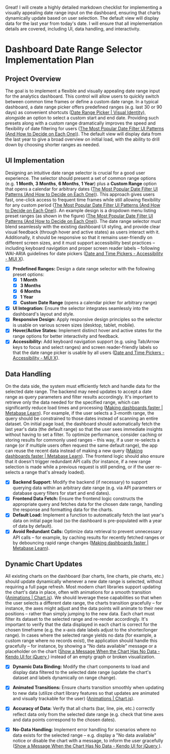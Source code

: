Great! I will create a highly detailed markdown checklist for implementing a visually appealing date range input on the dashboard, ensuring that charts dynamically update based on user selection. The default view will display data for the last year from today's date. I will ensure that all implementation details are covered, including UI, data handling, and interactivity.

# Dashboard Date Range Selector Implementation Plan

## Project Overview  
The goal is to implement a flexible and visually appealing date range input for the analytics dashboard. This control will allow users to quickly switch between common time frames or define a custom date range. In a typical dashboard, a date range picker offers predefined ranges (e.g. last 30 or 90 days) as convenient shortcuts ([Date Range Picker | Visual Identity](https://visualidentity.columbia.edu/content/date-range-picker#:~:text=Date%20Range%20Picker%20is%20often,days%2C%20last%2090%20days%2C%20etc)), alongside an option to select a custom start and end date. Providing such presets along with a custom range dramatically improves the speed and flexibility of date filtering for users ([The Most Popular Date Filter UI Patterns (And How to Decide on Each One)](https://evolvingweb.com/blog/most-popular-date-filter-ui-patterns-and-how-decide-each-one#:~:text=This%20date%20filter%20UI%20pattern,the%20use%20cases%20for%20search)). The default view will display data from the last year to give a broad overview on initial load, with the ability to drill down by choosing shorter ranges as needed.

## UI Implementation  
Designing an intuitive date range selector is crucial for a good user experience. The selector should present a set of common range options (e.g. **1 Month**, **3 Months**, **6 Months**, **1 Year**) plus a **Custom Range** option that opens a calendar for arbitrary dates ([The Most Popular Date Filter UI Patterns (And How to Decide on Each One)](https://evolvingweb.com/blog/most-popular-date-filter-ui-patterns-and-how-decide-each-one#:~:text=This%20date%20filter%20UI%20pattern,the%20use%20cases%20for%20search)). This approach gives users fast, one-click access to frequent time frames while still allowing flexibility for any custom period ([The Most Popular Date Filter UI Patterns (And How to Decide on Each One)](https://evolvingweb.com/blog/most-popular-date-filter-ui-patterns-and-how-decide-each-one#:~:text=This%20date%20filter%20UI%20pattern,the%20use%20cases%20for%20search)). An example design is a dropdown menu listing preset ranges (as shown in the figure) ([The Most Popular Date Filter UI Patterns (And How to Decide on Each One)](https://evolvingweb.com/blog/most-popular-date-filter-ui-patterns-and-how-decide-each-one)). The date range selector must blend seamlessly with the existing dashboard UI styling, and provide clear visual feedback (through hover and active states) as users interact with it. Additionally, it should be responsive so that it remains user-friendly on different screen sizes, and it must support accessibility best practices – including keyboard navigation and proper screen reader labels – following WAI-ARIA guidelines for date pickers ([Date and Time Pickers - Accessibility - MUI X](https://mui.com/x/react-date-pickers/accessibility/?srsltid=AfmBOoq2aFWn6YLpcR2_r6MTMJ12o_ylHWX1UCKLVdMliaA8IKjM57k7#:~:text=The%20WAI,the%20accessibility%20of%20these%20components)).

- [x] **Predefined Ranges:** Design a date range selector with the following preset options:  
  - [x] **1 Month**  
  - [x] **3 Months**  
  - [x] **6 Months**  
  - [x] **1 Year**  
  - [x] **Custom Date Range** (opens a calendar picker for arbitrary range)  
- [x] **UI Integration:** Ensure the selector integrates seamlessly into the dashboard's layout and style.  
- [x] **Responsive Design:** Apply responsive design principles so the selector is usable on various screen sizes (desktop, tablet, mobile).  
- [x] **Hover/Active States:** Implement distinct hover and active states for the range options for better interactivity and feedback.  
- [x] **Accessibility:** Add keyboard navigation support (e.g. using Tab/Arrow keys to focus and select ranges) and screen reader-friendly labels so that the date range picker is usable by all users ([Date and Time Pickers - Accessibility - MUI X](https://mui.com/x/react-date-pickers/accessibility/?srsltid=AfmBOoq2aFWn6YLpcR2_r6MTMJ12o_ylHWX1UCKLVdMliaA8IKjM57k7#:~:text=The%20WAI,the%20accessibility%20of%20these%20components)).

## Data Handling  
On the data side, the system must efficiently fetch and handle data for the selected date range. The backend may need updates to accept a date range as query parameters and filter results accordingly. It's important to retrieve only the data needed for the specified range, which can significantly reduce load times and processing ([Making dashboards faster | Metabase Learn](https://www.metabase.com/learn/metabase-basics/administration/administration-and-operation/making-dashboards-faster#:~:text=You%20can%20save%20a%20lot,every%20transaction%20for%20every%20country)). For example, if the user selects a 3-month range, the query should be constrained to those dates instead of scanning an entire dataset. On initial page load, the dashboard should automatically fetch the last year's data (the default range) so that the user sees immediate insights without having to set a filter. To optimize performance, consider caching or storing results for commonly used ranges – this way, if a user re-selects a range (or if multiple users often request the same default range), the app can reuse the recent data instead of making a new query ([Making dashboards faster | Metabase Learn](https://www.metabase.com/learn/metabase-basics/administration/administration-and-operation/making-dashboards-faster#:~:text=Cache%20answers%20to%20questions)). The frontend logic should also ensure that it doesn't trigger redundant API calls (for instance, if a new range selection is made while a previous request is still pending, or if the user re-selects a range that's already loaded).

- [x] **Backend Support:** Modify the backend (if necessary) to support querying data within an arbitrary date range (e.g. via API parameters or database query filters for start and end dates).  
- [x] **Frontend Data Fetch:** Ensure the frontend logic constructs the appropriate query and fetches data for the chosen date range, handling the response and formatting data for the charts.  
- [x] **Default Load:** Implement a function to automatically fetch the last year's data on initial page load (so the dashboard is pre-populated with a year of data by default).  
- [x] **Avoid Redundant Calls:** Optimize data retrieval to prevent unnecessary API calls – for example, by caching results for recently fetched ranges or by debouncing rapid range changes ([Making dashboards faster | Metabase Learn](https://www.metabase.com/learn/metabase-basics/administration/administration-and-operation/making-dashboards-faster#:~:text=Cache%20answers%20to%20questions)).

## Dynamic Chart Updates  
All existing charts on the dashboard (bar charts, line charts, pie charts, etc.) should update dynamically whenever a new date range is selected, without requiring a full page refresh. Most modern chart libraries support updating the chart's data in place, often with animations for a smooth transition ([Animations | Chart.js](https://www.chartjs.org/docs/latest/configuration/animations.html#:~:text=)). We should leverage these capabilities so that when the user selects a different date range, the charts transition gracefully – for instance, the axes might adjust and the data points will animate to their new positions – rather than simply jumping to the new data. Each chart must filter its dataset to the selected range and re-render accordingly. It's important to verify that the data displayed in each chart is correct for the chosen timeframe (e.g. the x-axis date labels adjust to the shorter/longer range). In cases where the selected range yields no data (for example, a custom range where no records exist), the application should handle this gracefully – for instance, by showing a "No data available" message or a placeholder on the chart ([Show a Message When the Chart Has No Data - Kendo UI for jQuery ](https://docs.telerik.com/kendo-ui/knowledge-base/show-no-data-available-message#:~:text=Description)) instead of an empty graph or broken visualization.

- [x] **Dynamic Data Binding:** Modify the chart components to load and display data filtered to the selected date range (update the chart's dataset and labels dynamically on range change).  
- [x] **Animated Transitions:** Ensure charts transition smoothly when updating to new data (utilize chart library features so that updates are animated and visually trackable for the user) ([Animations | Chart.js](https://www.chartjs.org/docs/latest/configuration/animations.html#:~:text=)).  
- [x] **Accuracy of Data:** Verify that all charts (bar, line, pie, etc.) correctly reflect data only from the selected date range (e.g. check that time axes and data points correspond to the chosen dates).  
- [x] **No-Data Handling:** Implement error handling for scenarios where no data exists for the selected range – e.g. display a "No data available" notice or disable the chart with a message, to inform the user gracefully ([Show a Message When the Chart Has No Data - Kendo UI for jQuery ](https://docs.telerik.com/kendo-ui/knowledge-base/show-no-data-available-message#:~:text=Description)).

